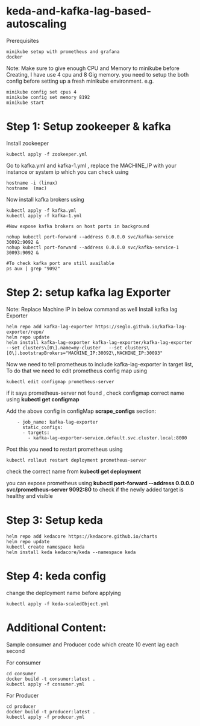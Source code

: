# keda-and-kafka-lag-based-autoscaling

Prerequisites

```
minikube setup with prometheus and grafana
docker
```

Note: Make sure to give enough CPU and Memory to minikube before Creating, I have use 4 cpu and 8 Gig memory.
you need to setup the both config before setting up a fresh minikube environment. e.g.

```
minikube config set cpus 4
minikube config set memory 8192
minikube start
```

# Step 1:  Setup zookeeper & kafka
Install zookeeper 
```
kubectl apply -f zookeeper.yml
```

Go to kafka.yml and kafka-1.yml , replace the MACHINE_IP with your instance or system ip which you can check using 
```
hostname -i (linux)
hostname  (mac)
```

Now install kafka brokers using
```
kubectl apply -f kafka.yml
kubectl apply -f kafka-1.yml

#Now expose kafka brokers on host ports in background

nohup kubectl port-forward --address 0.0.0.0 svc/kafka-service 30092:9092 &
nohup kubectl port-forward --address 0.0.0.0 svc/kafka-service-1 30093:9092 &

#To check kafka port are still available 
ps aux | grep "9092"
```

# Step 2: setup kafka lag Exporter
Note: Replace Machine IP in below command as well
Install kafka lag Exporter
```
helm repo add kafka-lag-exporter https://seglo.github.io/kafka-lag-exporter/repo/
helm repo update
helm install kafka-lag-exporter kafka-lag-exporter/kafka-lag-exporter  --set clusters\[0\].name=my-cluster   --set clusters\[0\].bootstrapBrokers="MACHINE_IP:30092\,MACHINE_IP:30093"
```
Now we need to tell prometheus to include kafka-lag-exporter in target list, To do that we need to edit prometheus config map using

```
kubectl edit configmap prometheus-server
```
if it says prometheus-server not found , check configmap correct name using **kubectl get configmap**

Add the above config in configMap **scrape_configs** section:

```
    - job_name: kafka-lag-exporter
      static_configs:
      - targets:
        - kafka-lag-exporter-service.default.svc.cluster.local:8000
```
Post this you need to restart prometheus using

```
kubectl rollout restart deployment prometheus-server
```
check the correct name from **kubectl get deployment**

you can expose prometheus using **kubectl port-forward --address 0.0.0.0 svc/prometheus-server 9092:80** to check if the newly added target is healthy and visible

# Step 3: Setup keda

```
helm repo add kedacore https://kedacore.github.io/charts
helm repo update
kubectl create namespace keda
helm install keda kedacore/keda --namespace keda
```

# Step 4: keda config

change the deployment name before applying
```
kubectl apply -f keda-scaledObject.yml
```


# Additional Content:

Sample consumer and Producer code which create 10 event lag each second

For consumer
```
cd consumer
docker build -t consumer:latest . 
kubectl apply -f consumer.yml
```


For Producer

```
cd producer
docker build -t producer:latest . 
kubectl apply -f producer.yml
```
